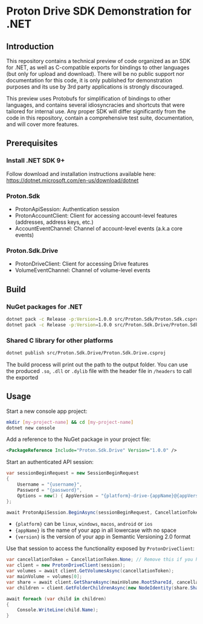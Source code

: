 # Proton Drive SDK Demonstration for .NET

## Introduction

This repository contains a technical preview of code organized as an SDK for .NET, as well as C-compatible exports for bindings to other languages (but only for upload and download).
There will be no public support nor documentation for this code, it is only published for demonstration purposes and its use by 3rd party applications is strongly discouraged.

This preview uses Protobufs for simplification of bindings to other languages, and contains several idiosyncracies and shortcuts that were tailored for internal use.
Any proper SDK will differ significantly from the code in this repository, contain a comprehensive test suite, documentation, and will cover more features.


## Prerequisites

### Install .NET SDK 9+

Follow download and installation instructions available here:
https://dotnet.microsoft.com/en-us/download/dotnet

### Proton.Sdk

- ProtonApiSession: Authentication session
- ProtonAccountClient: Client for accessing account-level features (addresses, address keys, etc.)
- AccountEventChannel: Channel of account-level events (a.k.a core events)

### Proton.Sdk.Drive

- ProtonDriveClient: Client for accessing Drive features
- VolumeEventChannel: Channel of volume-level events

## Build

### NuGet packages for .NET

```sh
dotnet pack -c Release -p:Version=1.0.0 src/Proton.Sdk/Proton.Sdk.csproj --output ~/local-nuget-repository
dotnet pack -c Release -p:Version=1.0.0 src/Proton.Sdk.Drive/Proton.Sdk.Drive.csproj --output ~/local-nuget-repository
```

### Shared C library for other platforms

```sh
dotnet publish src/Proton.Sdk.Drive/Proton.Sdk.Drive.csproj
```

The build process will print out the path to the output folder. You can use the produced `.so`, `.dll` or `.dylib` file with the header file in `/headers` to call the exported 

## Usage

Start a new console app project:
```sh
mkdir [my-project-name] && cd [my-project-name]
dotnet new console
```

Add a reference to the NuGet package in your project file:
```xml
<PackageReference Include="Proton.Sdk.Drive" Version="1.0.0" />
```

Start an authenticated API session:
```csharp
var sessionBeginRequest = new SessionBeginRequest
{
    Username = "{username}",
    Password = "{password}",
    Options = new() { AppVersion = "{platform}-drive-{appName}@{appVersion}" },
};

await ProtonApiSession.BeginAsync(sessionBeginRequest, CancellationToken.None);
```

- `{platform}` can be `linux`, `windows`, `macos`, `android` or `ios`
- `{appName}` is the name of your app in all lowercase with no space
- `{version}` is the version of your app in Semantic Versioning 2.0 format

Use that session to access the functionality exposed by `ProtonDriveClient`:
```csharp
var cancellationToken = CancellationToken.None; // Remove this if you have an actual cancellation token
var client = new ProtonDriveClient(session);
var volumes = await client.GetVolumesAsync(cancellationToken);
var mainVolume = volumes[0];
var share = await client.GetShareAsync(mainVolume.RootShareId, cancellationToken);
var children = client.GetFolderChildrenAsync(new NodeIdentity(share.ShareId, mainVolume.Id, share.RootNodeId), cancellationToken);

await foreach (var child in children)
{
    Console.WriteLine(child.Name);
}
```
